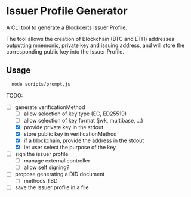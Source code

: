 # Issuer Profile Generator

A CLI tool to generate a Blockcerts Issuer Profile.

The tool allows the creation of Blockchain (BTC and ETH) addresses outputting mnemonic, private key and issuing address, and will store the corresponding public key into the Issuer Profile.

## Usage

```bash
  node scripts/prompt.js
```

TODO:
- [ ] generate verificationMethod
  - [ ] allow selection of key type (EC, ED25519)
  - [ ] allow selection of key format (jwk, multibase, ...)
  - [x] provide private key in the stdout
  - [x] store public key in verificationMethod
  - [x] if a blockchain, provide the address in the stdout
  - [x] let user select the purpose of the key
- [ ] sign the issuer profile
  - [ ] manage external controller
  - [ ] allow self signing?
- [ ] propose generating a DID document
  - [ ] methods TBD
- [ ] save the issuer profile in a file
